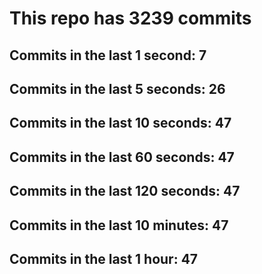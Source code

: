 # This repo has 3239 commits

## Commits in the last 1 second: 7
## Commits in the last 5 seconds: 26
## Commits in the last 10 seconds: 47
## Commits in the last 60 seconds: 47
## Commits in the last 120 seconds: 47
## Commits in the last 10 minutes: 47
## Commits in the last 1 hour: 47
